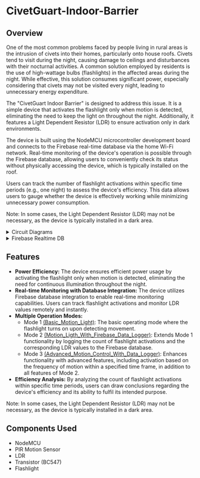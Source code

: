 # CivetGuart-Indoor-Barrier

## Overview
One of the most common problems faced by people living in rural areas is the intrusion of civets into their homes, particularly onto house roofs. Civets tend to visit during the night, causing damage to ceilings and disturbances with their nocturnal activities.
A common solution employed by residents is the use of high-wattage bulbs (flashlights) in the affected areas during the night. While effective, this solution consumes significant power, especially considering that civets may not be visited every night, leading to unnecessary energy expenditure.

The "CivetGuart Indoor Barrier" is designed to address this issue. It is a simple device that activates the flashlight only when motion is detected, eliminating the need to keep the light on throughout the night. Additionally, it features a Light Dependent Resistor (LDR) to ensure activation only in dark environments.

The device is built using the NodeMCU microcontroller development board and connects to the Firebase real-time database via the home Wi-Fi network. Real-time monitoring of the device's operation is possible through the Firebase database, allowing users to conveniently check its status without physically accessing the device, which is typically installed on the roof.

Users can track the number of flashlight activations within specific time periods (e.g., one night) to assess the device's efficiency. This data allows users to gauge whether the device is effectively working while minimizing unnecessary power consumption.

Note: In some cases, the Light Dependent Resistor (LDR) may not be necessary, as the device is typically installed in a dark area.
<details>
<summary>Circuit Diagrams</summary>
  <div style="display: flex; justify-content: center;">
  <img src="Pictures/PCB_board.png" alt="PCB_board" width="300" />
  <img src="Pictures/PCB_schematic.png" alt="PCB_schematic" width="500" />
</div>
</details>

<details>
<summary>Firebase Realtime DB</summary>
  <div style="display: flex; justify-content: center;">
  <img src="Pictures/Firebase_Realtime_DB.png" alt="Firebase_Realtime_DB" width="500" />
</div>
</details>

## Features
- **Power Efficiency:** The device ensures efficient power usage by activating the flashlight only when motion is detected, eliminating the need for continuous illumination throughout the night.
- **Real-time Monitoring with Database Integration:** The device utilizes Firebase database integration to enable real-time monitoring capabilities. Users can track flashlight activations and monitor LDR values remotely and instantly.
- **Multiple Operation Modes:**
    - Mode 1 [(Basic_Motion_Light)](Code/Basic_Motion_Light/Basic_Motion_Light.ino): The basic operating mode where the flashlight turns on upon detecting movement.
    - Mode 2 [(Motion_Ligth_With_Firebase_Data_Logger)](Code/Motion_Ligth_With_Firebase_Data_Logger/Motion_Ligth_With_Firebase_Data_Logger.ino): Extends Mode 1 functionality by logging the count of flashlight activations and the corresponding LDR values to the Firebase database.
    - Mode 3 [(Advanced_Motion_Control_With_Data_Logger)](Code/Advanced_Motion_Control_With_Data_Logger/Advanced_Motion_Control_With_Data_Logger.ino): Enhances functionality with advanced features, including activation based on the frequency of motion within a specified time frame, in addition to all features of Mode 2.    
- **Efficiency Analysis:** By analyzing the count of flashlight activations within specific time periods, users can draw conclusions regarding the device's efficiency and its ability to fulfil its intended purpose.

Note: In some cases, the Light Dependent Resistor (LDR) may not be necessary, as the device is typically installed in a dark area.

## Components Used

- NodeMCU
- PIR Motion Sensor
- LDR
- Transistor (BC547)
- Flashlight
  
<br />

